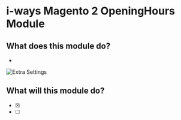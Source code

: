 # i-ways Magento 2 OpeningHours Module

## What does this module do?

- 

![Extra Settings](/view/adminhtml/web/images/doc/extra_settings.jpg)

## What will this module do?

- [X] 
- [ ] 
